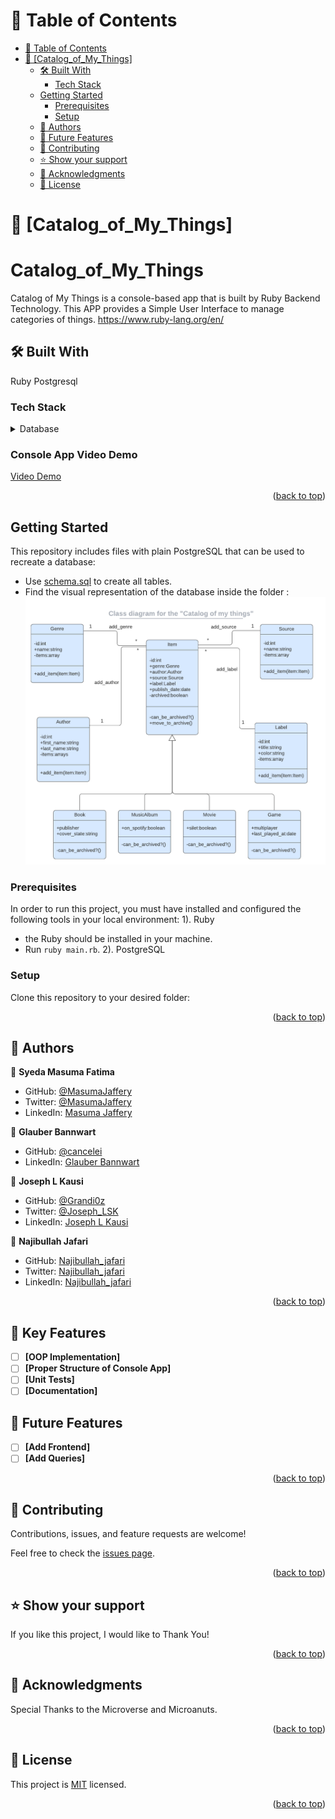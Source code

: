 <!-- TABLE OF CONTENTS -->

# 📗 Table of Contents

- [📗 Table of Contents](#-table-of-contents)
- [📖 \[Catalog_of_My_Things\] ](#-Catalog_of_My_Things-)
  - [🛠 Built With ](#-built-with-)
    - [Tech Stack ](#tech-stack-)
  - [Getting Started](#getting-started)
    - [Prerequisites](#prerequisites)
    - [Setup](#setup)
  - [👥 Authors ](#-authors-)
  - [🔭 Future Features ](#-future-features-)
  - [🤝 Contributing ](#-contributing-)
  - [⭐️ Show your support ](#️-show-your-support-)
  - [🙏 Acknowledgments ](#-acknowledgments-)
  - [📝 License ](#-license-)

<!-- PROJECT DESCRIPTION -->

# 📖 [Catalog_of_My_Things] <a name="about-project"></a>

# Catalog_of_My_Things
Catalog of My Things is a console-based app that is built by Ruby Backend Technology.  This APP provides a Simple User Interface to manage categories of things.
https://www.ruby-lang.org/en/

## 🛠 Built With <a name="built-with"></a>
Ruby
Postgresql

### Tech Stack <a name="tech-stack"></a>

<details>
<summary>Database</summary>
  <ul>
    <li><a href="https://www.ruby-lang.org/en/">Ruby</a></li>
    <li><a href="https://www.postgresql.org/">PostgreSQL</a></li>
  </ul>
</details>

### Console App Video Demo
<!-- LIVE DEMO -->
<a href="#">Video Demo</a>

<p align="right">(<a href="#readme-top">back to top</a>)</p>

<!-- GETTING STARTED -->

## Getting Started

This repository includes files with plain PostgreSQL that can be used to recreate a database:

- Use [schema.sql](./schema.sql) to create all tables.
- Find the visual representation of the database inside the folder :
   <img src='./lib/sql/catalog_of_my_things.png'/>

<a name="readme-top"></a>

### Prerequisites
In order to run this project, you must have installed and configured the following tools in your local environment:
 1). Ruby
   - the Ruby should be installed in your machine.
   - Run `ruby main.rb`.
 2). PostgreSQL


### Setup

Clone this repository to your desired folder:

<!--
Example commands:

```sh
  cd my-folder
  git@github.com:MasumaJaffery/Catalog_of_My_Things.git
```
--->


<p align="right">(<a href="#readme-top">back to top</a>)</p>

<!-- AUTHORS -->

## 👥 Authors <a name="authors"></a>

👤 **Syeda Masuma Fatima**

- GitHub: [@MasumaJaffery](https://github.com/MasumaJaffery)
- Twitter: [@MasumaJaffery](https://twitter.com/MasumaJaffery)
- LinkedIn: [Masuma Jaffery](https://www.linkedin.com/in/masuma-jaffery-797a29256/)
  
👤 **Glauber Bannwart**

- GitHub: [@cancelei](https://github.com/cancelei)
- LinkedIn: [Glauber Bannwart](https://www.linkedin.com/in/gbannwart/)

👤 **Joseph L Kausi**

- GitHub: [@Grandi0z](https://github.com/Grandi0z)
- Twitter: [@Joseph_LSK](https://twitter.com/Joseph_LSK)
- LinkedIn: [Joseph L Kausi](https://www.linkedin.com/in/joskal/)

👤 **Najibullah Jafari**

- GitHub: [Najibullah_jafari](https://github.com/najibullahjafari)
- Twitter: [Najibullah_jafari](https://twitter.com/Najib_Jafari_)
- LinkedIn: [Najibullah_jafari](https://www.linkedin.com/in/najibullahjafari/)

<p align="right">(<a href="#readme-top">back to top</a>)</p>

<!-- KEY FEATURES -->

## 🔭 Key Features <a name="key-features"></a>

- [ ] **[OOP Implementation]**
- [ ] **[Proper Structure of Console App]**
- [ ] **[Unit Tests]**
- [ ] **[Documentation]**

<!-- FUTURE FEATURES -->

## 🔭 Future Features <a name="future-features"></a>

- [ ] **[Add Frontend]**
- [ ] **[Add Queries]**

<p align="right">(<a href="#readme-top">back to top</a>)</p>

<!-- CONTRIBUTING -->

## 🤝 Contributing <a name="contributing"></a>

Contributions, issues, and feature requests are welcome!

Feel free to check the [issues page](../../issues/).

<p align="right">(<a href="#readme-top">back to top</a>)</p>

<!-- SUPPORT -->

## ⭐️ Show your support <a name="support"></a>

If you like this project, I would like to Thank You!

<p align="right">(<a href="#readme-top">back to top</a>)</p>

<!-- ACKNOWLEDGEMENTS -->

## 🙏 Acknowledgments <a name="acknowledgements"></a>

Special Thanks to the Microverse and Microanuts.


<p align="right">(<a href="#readme-top">back to top</a>)</p>

<!-- LICENSE -->

## 📝 License <a name="license"></a>

This project is [MIT](./MIT.md) licensed.

<p align="right">(<a href="#readme-top">back to top</a>)</p>
